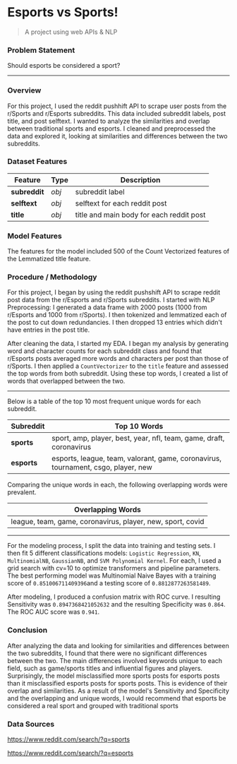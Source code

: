 # Esports vs Sports! 
> A project using web APIs & NLP

### Problem Statement

Should esports be considered a sport?


---

### Overview

For this project, I used the reddit pushhift API to scrape user posts from the r/Sports and r/Esports subreddits. This data included subreddit labels, post title, and post selftext. I wanted to analyze the similarities and overlap between traditional sports and esports. I cleaned and preprocessed the data and explored it, looking at similarities and differences between the two subreddits.

### Dataset Features

|Feature|Type|Description|
|---|---|---|
|**subreddit**|*obj*|subreddit label|
|**selftext**|*obj*|selftext for each reddit post|
|**title**|*obj*|title and main body for each reddit post|

### Model Features
The features for the model included 500 of the Count Vectorized features of the Lemmatized title feature.


### Procedure / Methodology
For this project, I began by using the reddit pushshift API to scrape reddit post data from the r/Esports and r/Sports subreddits.  I started with NLP Preprocessing: I generated a data frame with 2000 posts (1000 from r/Esports and 1000 from r/Sports). I then tokenized and lemmatized each of the post to cut down redundancies. I then dropped 13 entries which didn't have entries in the post title. 

After cleaning the data, I started my EDA. I began my analysis by generating word and character counts for each subreddit class and found that r/Esports posts averaged more words and characters per post than those of r/Sports. I then applied a `CountVectorizer` to the `title` feature and assessed the top words from both subreddit. Using these top words, I created a list of words that overlapped between the two.

---
Below is a table of the top 10 most frequent unique words for each subreddit.

|Subreddit|Top 10 Words| 
|-----|-------| 
|**sports**|sport, amp, player, best, year, nfl, team, game, draft, coronavirus|
|**esports**|esports, league, team, valorant, game, coronavirus, tournament, csgo, player, new|


Comparing the unique words in each, the following overlapping words were prevalent.


|Overlapping Words|
|-----|
|league, team, game, coronavirus, player, new, sport, covid|

---
For the modeling process, I split the data into training and testing sets. I then fit 5 different classifications models: `Logistic Regression`, `KN`, `MultinomialNB`, `GaussianNB`, and `SVM Polynomial Kernel`. For each, I used a grid search with cv=10 to optimize transformers and pipeline parameters. The best performing model was Multinomial Naive Bayes with a training score of `0.851006711409396`and a testing score of `0.8812877263581489`. 

After modeling, I produced a confusion matrix with ROC curve. I resulting Sensitivity was `0.8947368421052632` and the resulting Specificity was `0.864`. The ROC AUC score was `0.941`.

### Conclusion
After analyzing the data and looking for similarities and differences between the two subreddits, I found that there were no significant differences between the two. The main differences involved keywords unique to each field, such as game/sports titles and influential figures and players. Surprisingly, the model misclassified more sports posts for esports posts than it misclassified esports posts for sports posts. This is evidence of their overlap and similarities. As a result of the model's Sensitivity and Specificity and the overlapping and unique words, I would recommend that esports be considered a real sport and grouped with traditional sports


### Data Sources

https://www.reddit.com/search/?q=sports

https://www.reddit.com/search/?q=esports
